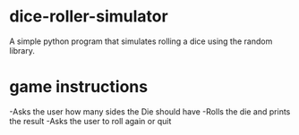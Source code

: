# dice-roller-simulator
A simple python program that simulates rolling a dice using the random library. 


# game instructions
-Asks the user how many sides the Die should have
-Rolls the die and prints the result
-Asks the user to roll again or quit
